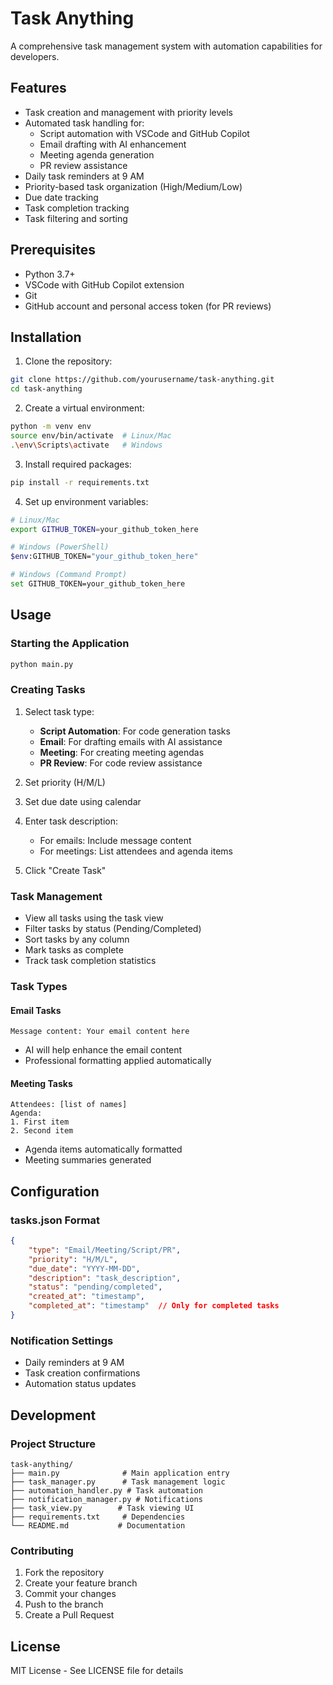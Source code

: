# Task Anything

A comprehensive task management system with automation capabilities for developers.

## Features

- Task creation and management with priority levels
- Automated task handling for:
  - Script automation with VSCode and GitHub Copilot
  - Email drafting with AI enhancement
  - Meeting agenda generation
  - PR review assistance
- Daily task reminders at 9 AM
- Priority-based task organization (High/Medium/Low)
- Due date tracking
- Task completion tracking
- Task filtering and sorting

## Prerequisites

- Python 3.7+
- VSCode with GitHub Copilot extension
- Git
- GitHub account and personal access token (for PR reviews)

## Installation

1. Clone the repository:
```bash
git clone https://github.com/yourusername/task-anything.git
cd task-anything
```

2. Create a virtual environment:
```bash
python -m venv env
source env/bin/activate  # Linux/Mac
.\env\Scripts\activate   # Windows
```

3. Install required packages:
```bash
pip install -r requirements.txt
```

4. Set up environment variables:
```bash
# Linux/Mac
export GITHUB_TOKEN=your_github_token_here

# Windows (PowerShell)
$env:GITHUB_TOKEN="your_github_token_here"

# Windows (Command Prompt)
set GITHUB_TOKEN=your_github_token_here
```

## Usage

### Starting the Application

```bash
python main.py
```

### Creating Tasks

1. Select task type:
   - **Script Automation**: For code generation tasks
   - **Email**: For drafting emails with AI assistance
   - **Meeting**: For creating meeting agendas
   - **PR Review**: For code review assistance

2. Set priority (H/M/L)
3. Set due date using calendar
4. Enter task description:
   - For emails: Include message content
   - For meetings: List attendees and agenda items
5. Click "Create Task"

### Task Management

- View all tasks using the task view
- Filter tasks by status (Pending/Completed)
- Sort tasks by any column
- Mark tasks as complete
- Track task completion statistics

### Task Types

#### Email Tasks
```
Message content: Your email content here
```
- AI will help enhance the email content
- Professional formatting applied automatically

#### Meeting Tasks
```
Attendees: [list of names]
Agenda:
1. First item
2. Second item
```
- Agenda items automatically formatted
- Meeting summaries generated

## Configuration

### tasks.json Format
```json
{
    "type": "Email/Meeting/Script/PR",
    "priority": "H/M/L",
    "due_date": "YYYY-MM-DD",
    "description": "task_description",
    "status": "pending/completed",
    "created_at": "timestamp",
    "completed_at": "timestamp"  // Only for completed tasks
}
```

### Notification Settings
- Daily reminders at 9 AM
- Task creation confirmations
- Automation status updates

## Development

### Project Structure
```
task-anything/
├── main.py              # Main application entry
├── task_manager.py      # Task management logic
├── automation_handler.py # Task automation
├── notification_manager.py # Notifications
├── task_view.py        # Task viewing UI
├── requirements.txt     # Dependencies
└── README.md           # Documentation
```

### Contributing
1. Fork the repository
2. Create your feature branch
3. Commit your changes
4. Push to the branch
5. Create a Pull Request

## License

MIT License - See LICENSE file for details